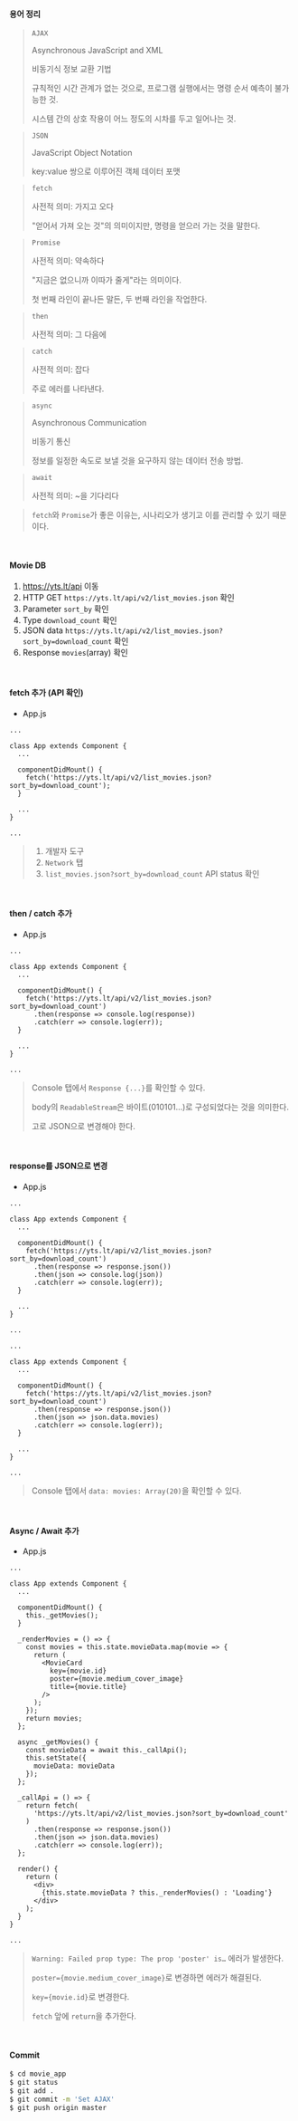 #### 용어 정리

> `AJAX`
>
> Asynchronous JavaScript and XML
>
> 비동기식 정보 교환 기법
>
> 규칙적인 시간 관계가 없는 것으로, 프로그램 실행에서는 명령 순서 예측이 불가능한 것.
>
> 시스템 간의 상호 작용이 어느 정도의 시차를 두고 일어나는 것.

> `JSON`
>
> JavaScript Object Notation
>
> key:value 쌍으로 이루어진 객체 데이터 포맷

> `fetch`
>
> 사전적 의미: 가지고 오다
>
> "얻어서 가져 오는 것"의 의미이지만, 명령을 얻으러 가는 것을 말한다.

> `Promise`
>
> 사전적 의미: 약속하다
>
> "지금은 없으니까 이따가 줄게"라는 의미이다.
>
> 첫 번째 라인이 끝나든 말든, 두 번째 라인을 작업한다.

> `then`
>
> 사전적 의미: 그 다음에

> `catch`
>
> 사전적 의미: 잡다
>
> 주로 에러를 나타낸다.

> `async`
>
> Asynchronous Communication
>
> 비동기 통신
>
> 정보를 일정한 속도로 보낼 것을 요구하지 않는 데이터 전송 방법.

> `await`
>
> 사전적 의미: ~을 기다리다

> `fetch`와 `Promise`가 좋은 이유는, 시나리오가 생기고 이를 관리할 수 있기 때문이다.

<br>

#### Movie DB

1. https://yts.lt/api 이동
2. HTTP GET `https://yts.lt/api/v2/list_movies.json` 확인
3. Parameter `sort_by` 확인
4. Type `download_count` 확인
5. JSON data `https://yts.lt/api/v2/list_movies.json?sort_by=download_count` 확인
6. Response `movies`(array) 확인

<br>

#### fetch 추가 (API 확인)

- App.js

```react
...

class App extends Component {
  ...

  componentDidMount() {
    fetch('https://yts.lt/api/v2/list_movies.json?sort_by=download_count');
  }

  ...
}

...
```

> 1. 개발자 도구
> 2. `Network` 탭
> 3. `list_movies.json?sort_by=download_count` API status 확인

<br>

#### then / catch 추가

- App.js

```react
...

class App extends Component {
  ...

  componentDidMount() {
    fetch('https://yts.lt/api/v2/list_movies.json?sort_by=download_count')
      .then(response => console.log(response))
      .catch(err => console.log(err));
  }

  ...
}

...
```

> Console 탭에서 `Response {...}`를 확인할 수 있다.
>
> body의 `ReadableStream`은 바이트(010101…)로 구성되었다는 것을 의미한다.
>
> 고로 JSON으로 변경해야 한다.

<br>

#### response를 JSON으로 변경

- App.js

```react
...

class App extends Component {
  ...

  componentDidMount() {
    fetch('https://yts.lt/api/v2/list_movies.json?sort_by=download_count')
      .then(response => response.json())
      .then(json => console.log(json))
      .catch(err => console.log(err));
  }

  ...
}

...
```

```react
...

class App extends Component {
  ...

  componentDidMount() {
    fetch('https://yts.lt/api/v2/list_movies.json?sort_by=download_count')
      .then(response => response.json())
      .then(json => json.data.movies)
      .catch(err => console.log(err));
  }

  ...
}

...
```

> Console 탭에서 `data: movies: Array(20)`을 확인할 수 있다.

<br>

#### Async / Await 추가

- App.js

```react
...

class App extends Component {
  ...

  componentDidMount() {
    this._getMovies();
  }

  _renderMovies = () => {
    const movies = this.state.movieData.map(movie => {
      return (
        <MovieCard
          key={movie.id}
          poster={movie.medium_cover_image}
          title={movie.title}
        />
      );
    });
    return movies;
  };

  async _getMovies() {
    const movieData = await this._callApi();
    this.setState({
      movieData: movieData
    });
  };

  _callApi = () => {
    return fetch(
      'https://yts.lt/api/v2/list_movies.json?sort_by=download_count'
    )
      .then(response => response.json())
      .then(json => json.data.movies)
      .catch(err => console.log(err));
  };

  render() {
    return (
      <div>
        {this.state.movieData ? this._renderMovies() : 'Loading'}
      </div>
    );
  }
}

...
```

> `Warning: Failed prop type: The prop 'poster' is…` 에러가 발생한다.
>
> `poster={movie.medium_cover_image}`로 변경하면 에러가 해결된다.
>
> `key={movie.id}`로 변경한다.
>
> `fetch` 앞에 `return`을 추가한다.

<br>

#### Commit

```bash
$ cd movie_app
$ git status
$ git add .
$ git commit -m 'Set AJAX'
$ git push origin master
```

<br>

<br>